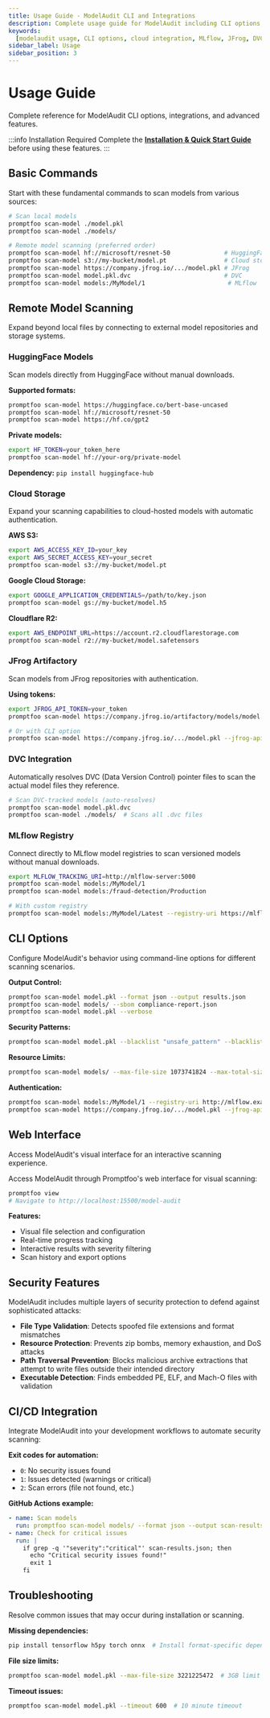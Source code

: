 ```yaml
---
title: Usage Guide - ModelAudit CLI and Integrations
description: Complete usage guide for ModelAudit including CLI options, cloud integrations, CI/CD setup, and advanced security features.
keywords:
  [modelaudit usage, CLI options, cloud integration, MLflow, JFrog, DVC, CI/CD security scanning]
sidebar_label: Usage
sidebar_position: 3
---
```


# Usage Guide

Complete reference for ModelAudit CLI options, integrations, and advanced features.

:::info Installation Required
Complete the **[Installation & Quick Start Guide](./installation.md)** before using these features.
:::

## Basic Commands

Start with these fundamental commands to scan models from various sources:

```bash
# Scan local models
promptfoo scan-model ./model.pkl
promptfoo scan-model ./models/

# Remote model scanning (preferred order)
promptfoo scan-model hf://microsoft/resnet-50               # HuggingFace
promptfoo scan-model s3://my-bucket/model.pt                # Cloud storage
promptfoo scan-model https://company.jfrog.io/.../model.pkl # JFrog
promptfoo scan-model model.pkl.dvc                          # DVC
promptfoo scan-model models:/MyModel/1                       # MLflow
```

## Remote Model Scanning

Expand beyond local files by connecting to external model repositories and storage systems.

### HuggingFace Models

Scan models directly from HuggingFace without manual downloads.

**Supported formats:**

```bash
promptfoo scan-model https://huggingface.co/bert-base-uncased
promptfoo scan-model hf://microsoft/resnet-50
promptfoo scan-model https://hf.co/gpt2
```

**Private models:**

```bash
export HF_TOKEN=your_token_here
promptfoo scan-model hf://your-org/private-model
```

**Dependency:** `pip install huggingface-hub`

### Cloud Storage

Expand your scanning capabilities to cloud-hosted models with automatic authentication.

**AWS S3:**

```bash
export AWS_ACCESS_KEY_ID=your_key
export AWS_SECRET_ACCESS_KEY=your_secret
promptfoo scan-model s3://my-bucket/model.pt
```

**Google Cloud Storage:**

```bash
export GOOGLE_APPLICATION_CREDENTIALS=/path/to/key.json
promptfoo scan-model gs://my-bucket/model.h5
```

**Cloudflare R2:**

```bash
export AWS_ENDPOINT_URL=https://account.r2.cloudflarestorage.com
promptfoo scan-model r2://my-bucket/model.safetensors
```

### JFrog Artifactory

Scan models from JFrog repositories with authentication.

**Using tokens:**

```bash
export JFROG_API_TOKEN=your_token
promptfoo scan-model https://company.jfrog.io/artifactory/models/model.pkl

# Or with CLI option
promptfoo scan-model https://company.jfrog.io/.../model.pkl --jfrog-api-token abc123
```

### DVC Integration

Automatically resolves DVC (Data Version Control) pointer files to scan the actual model files they reference.

```bash
# Scan DVC-tracked models (auto-resolves)
promptfoo scan-model model.pkl.dvc
promptfoo scan-model ./models/  # Scans all .dvc files
```

### MLflow Registry

Connect directly to MLflow model registries to scan versioned models without manual downloads.

```bash
export MLFLOW_TRACKING_URI=http://mlflow-server:5000
promptfoo scan-model models:/MyModel/1
promptfoo scan-model models:/fraud-detection/Production

# With custom registry
promptfoo scan-model models:/MyModel/Latest --registry-uri https://mlflow.company.com
```

## CLI Options

Configure ModelAudit's behavior using command-line options for different scanning scenarios.

**Output Control:**

```bash
promptfoo scan-model model.pkl --format json --output results.json
promptfoo scan-model models/ --sbom compliance-report.json
promptfoo scan-model model.pkl --verbose
```

**Security Patterns:**

```bash
promptfoo scan-model model.pkl --blacklist "unsafe_pattern" --blacklist "malicious_net"
```

**Resource Limits:**

```bash
promptfoo scan-model models/ --max-file-size 1073741824 --max-total-size 5368709120 --timeout 600
```

**Authentication:**

```bash
promptfoo scan-model models:/MyModel/1 --registry-uri http://mlflow.example.com
promptfoo scan-model https://company.jfrog.io/.../model.pkl --jfrog-api-token abc123
```

## Web Interface

Access ModelAudit's visual interface for an interactive scanning experience.

Access ModelAudit through Promptfoo's web interface for visual scanning:

```bash
promptfoo view
# Navigate to http://localhost:15500/model-audit
```

**Features:**

- Visual file selection and configuration
- Real-time progress tracking
- Interactive results with severity filtering
- Scan history and export options

## Security Features

ModelAudit includes multiple layers of security protection to defend against sophisticated attacks:

- **File Type Validation**: Detects spoofed file extensions and format mismatches
- **Resource Protection**: Prevents zip bombs, memory exhaustion, and DoS attacks
- **Path Traversal Prevention**: Blocks malicious archive extractions that attempt to write files outside their intended directory
- **Executable Detection**: Finds embedded PE, ELF, and Mach-O files with validation

## CI/CD Integration

Integrate ModelAudit into your development workflows to automate security scanning:

**Exit codes for automation:**

- `0`: No security issues found
- `1`: Issues detected (warnings or critical)
- `2`: Scan errors (file not found, etc.)

**GitHub Actions example:**

```yaml
- name: Scan models
  run: promptfoo scan-model models/ --format json --output scan-results.json
- name: Check for critical issues
  run: |
    if grep -q '"severity":"critical"' scan-results.json; then
      echo "Critical security issues found!"
      exit 1
    fi
```

## Troubleshooting

Resolve common issues that may occur during installation or scanning.

**Missing dependencies:**

```bash
pip install tensorflow h5py torch onnx  # Install format-specific dependencies
```

**File size limits:**

```bash
promptfoo scan-model model.pkl --max-file-size 3221225472  # 3GB limit
```

**Timeout issues:**

```bash
promptfoo scan-model model.pkl --timeout 600  # 10 minute timeout
```

